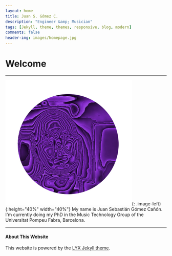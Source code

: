 ```yaml
---
layout: home
title: Juan S. Gómez C.
description: "Engineer &amp; Musician"
tags: [Jekyll, theme, themes, responsive, blog, modern]
comments: false
header-img: images/homepage.jpg
---
```


# Welcome
---

![profile](images/profile.png){: .image-left}{:height="40%" width="40%"} My name is Juan Sebastián Gómez Cañón. <br/>
I'm currently doing my PhD in the Music Technology Group of the Universitat Pompeu Fabra, Barcelona.

---
#### About This Website

This website is powered by the [LYX Jekyll theme](https://github.com/liuyxpp/liuyxpp.github.io).
